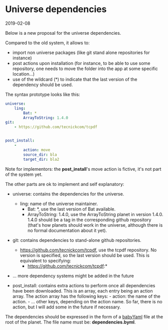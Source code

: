 Universe dependencies
=====================
2019-02-08



Below is a new proposal for the universe dependencies.

Compared to the old system, it allows to:

- import non universe packages (like git stand alone repositories for instance)
- post actions upon installation (for instance, to be able to use some repository, one needs to move the folder into the app at some specific location...)
- use of the wildcard (*) to indicate that the last version of the dependency should be used.



The syntax prototype looks like this:

```yml
universe:
    ling:
        Bat: *
        ArrayToString: 1.4.0
git:
    - https://github.com/tecnickcom/tcpdf


post_install:
    -
        action: move
        source_dir: bla
        target_dir: bla2
```


Note for implementors: the **post_install**'s move action is fictive, it's not part of the system yet.

The other parts are ok to implement and self explanatory:

- universe: contains the dependencies for the universe.
    - ling: name of the universe maintainer.
        - Bat: *, use the last version of Bat available.
        - ArrayToString: 1.4.0, use the ArrayToString planet in version 1.4.0. 1.4.0 should be a tag in the corresponding github repository (that's how planets should work in the universe,
            although there is no formal documentation about it yet).
- git: contains dependencies to stand-alone github repositories.
    - https://github.com/tecnickcom/tcpdf, use the tcpdf repository. No version is specified, so the last version should be used.
        This is equivalent to specifying:
        - https://github.com/tecnickcom/tcpdf:*

- ... more dependency systems might be added in the future

- post_install: contains extra actions to perform once all dependencies have been downloaded.
    This is an array, each entry being an action array.
    The action array has the following keys:
        - action: the name of the action.
        - ... other keys, depending on the action name. So far, there is no action, but I will add some in the future if necessary.




The dependencies should be expressed in the form of a [babyYaml](https://github.com/lingtalfi/BabyYaml) file at the root of the planet.
The file name must be: **dependencies.byml**.



